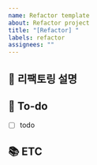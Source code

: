 ```yaml
---
name: Refactor template
about: Refactor project
title: "[Refactor] "
labels: refactor
assignees: ""
---
```


## 📝 리팩토링 설명
<!-- 무엇을 어떻게 개선할지 -->

## 🌿 To-do
- [ ] todo

## 📚 ETC
<!-- Screenshot / References -->

